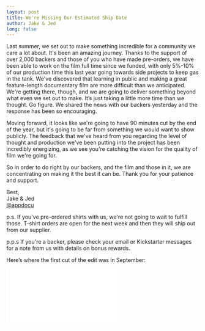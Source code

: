 ```yaml
---
layout: post
title: We're Missing Our Estimated Ship Date
author: Jake & Jed
long: false
---
```


Last summer, we set out to make something incredible for a community we care a lot about. It's been an amazing journey. Thanks to the support of over 2,000 backers and those of you who have made pre-orders, we have been able to work on the film full time since we funded, with only 5%-10% of our production time this last year going towards side projects to keep gas in the tank. We've discovered that learning in public and making a great feature-length documentary film are more difficult than we anticipated. We're getting there, though, and we are going to deliver something beyond what even we set out to make. It’s just taking a little more time than we thought. Go figure. We shared the news with our backers yesterday and the response has been so encouraging.

Moving forward, it looks like we're going to have 90 minutes cut by the end of the year, but it's going to be far from something we would want to show publicly.  The feedback that we've heard from you regarding the level of thought and production we've been putting into the project has been incredibly energizing, as we see you're catching the vision for the quality of film we're going for. 

So in order to do right by our backers, and the film and those in it, we are concentrating on making it the best it can be. Thank you for your patience and support.

Best,<br>
Jake & Jed<br>
[@appdocu](https://twitter.com/appdocu)

p.s. If you've pre-ordered shirts with us, we're not going to wait to fulfill those. T-shirt orders are open for the next week and then they will ship out from our supplier. 

p.p.s If you're a backer, please check your email or Kickstarter messages for a note from us with details on bonus rewards. 

<p class="meta">Here’s where the first cut of the edit was in September:</p>

<div class="embed-responsive embed-responsive-16by9">
  <iframe class="embed-responsive-item" src="//player.vimeo.com/video/144779018?portrait=0&amp;color=ffffff" frameborder="0" webkitallowfullscreen mozallowfullscreen allowfullscreen></iframe>
</div>
